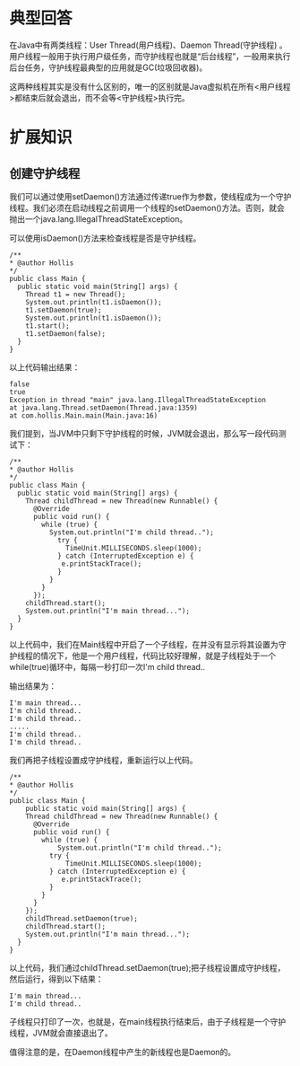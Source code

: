 # 典型回答


在Java中有两类线程：User Thread(用户线程)、Daemon Thread(守护线程) 。用户线程一般用于执行用户级任务，而守护线程也就是“后台线程”，一般用来执行后台任务，守护线程最典型的应用就是GC(垃圾回收器)。



这两种线程其实是没有什么区别的，唯一的区别就是Java虚拟机在所有<用户线程>都结束后就会退出，而不会等<守护线程>执行完。



# 扩展知识


## 创建守护线程


我们可以通过使用setDaemon()方法通过传递true作为参数，使线程成为一个守护线程。我们必须在启动线程之前调用一个线程的setDaemon()方法。否则，就会抛出一个java.lang.IllegalThreadStateException。

可以使用isDaemon()方法来检查线程是否是守护线程。

```plain
/**
* @author Hollis
*/
public class Main {
  public static void main(String[] args) {
    Thread t1 = new Thread();
    System.out.println(t1.isDaemon());
    t1.setDaemon(true);
    System.out.println(t1.isDaemon());
    t1.start();
    t1.setDaemon(false);
  }
}
```

以上代码输出结果：

```plain
false
true
Exception in thread "main" java.lang.IllegalThreadStateException
at java.lang.Thread.setDaemon(Thread.java:1359)
at com.hollis.Main.main(Main.java:16)
```

我们提到，当JVM中只剩下守护线程的时候，JVM就会退出，那么写一段代码测试下：

```plain
/**
* @author Hollis
*/
public class Main {
  public static void main(String[] args) {
    Thread childThread = new Thread(new Runnable() {
      @Override
      public void run() {
        while (true) {
          System.out.println("I'm child thread..");
            try {
              TimeUnit.MILLISECONDS.sleep(1000);
            } catch (InterruptedException e) {
           	 e.printStackTrace();
            }
          }
        }
      });
    childThread.start();
    System.out.println("I'm main thread...");
  }
}
```

以上代码中，我们在Main线程中开启了一个子线程，在并没有显示将其设置为守护线程的情况下，他是一个用户线程，代码比较好理解，就是子线程处于一个while(true)循环中，每隔一秒打印一次I'm child thread..

输出结果为：

```plain
I'm main thread...
I'm child thread..
I'm child thread..
.....
I'm child thread..
I'm child thread..
```

我们再把子线程设置成守护线程，重新运行以上代码。

```plain
/**
* @author Hollis
*/
public class Main {
    public static void main(String[] args) {
    Thread childThread = new Thread(new Runnable() {
      @Override
      public void run() {
        while (true) {
        	System.out.println("I'm child thread..");
          try {
        	  TimeUnit.MILLISECONDS.sleep(1000);
          } catch (InterruptedException e) {
         	 e.printStackTrace();
          }
        }
      }
    });
    childThread.setDaemon(true);
    childThread.start();
    System.out.println("I'm main thread...");
  }
}
```

以上代码，我们通过childThread.setDaemon(true);把子线程设置成守护线程，然后运行，得到以下结果：

```plain
I'm main thread...
I'm child thread..
```



子线程只打印了一次，也就是，在main线程执行结束后，由于子线程是一个守护线程，JVM就会直接退出了。

值得注意的是，在Daemon线程中产生的新线程也是Daemon的。



